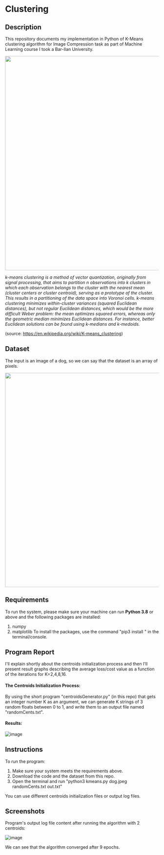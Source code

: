 # Clustering

## Description
This repository documents my implementation in Python of K-Means clustering algorithm for Image Compression task as part of Machine Learning course I took a Bar-Ilan University.

<p align="center"><img src=https://user-images.githubusercontent.com/72878018/153747547-cc5110fa-5f90-4a6f-b448-7513c7371712.png width=700></p>

_k-means clustering is a method of vector quantization, originally from signal processing, that aims to partition n observations into k clusters in which each observation belongs to the cluster with the nearest mean (cluster centers or cluster centroid), serving as a prototype of the cluster. This results in a partitioning of the data space into Voronoi cells. k-means clustering minimizes within-cluster variances (squared Euclidean distances), but not regular Euclidean distances, which would be the more difficult Weber problem: the mean optimizes squared errors, whereas only the geometric median minimizes Euclidean distances. For instance, better Euclidean solutions can be found using k-medians and k-medoids._

(source: https://en.wikipedia.org/wiki/K-means_clustering)


## Dataset

The input is an image of a dog, so we can say that the dataset is an array of pixels.

<p align="center"><img src=https://user-images.githubusercontent.com/72878018/153747717-a34c3045-72c7-4687-a1fe-516c5f828874.png width=700></p>


## Requirements

To run the system, please make sure your machine can run **Python 3.8** or above and the following packages are installed:
1. numpy
2. matplotlib
To install the packages, use the command "pip3 install <package-name>" in the terminal/console.


## Program Report

I'll explain shortly about the centroids initialization process and then I'll present result graphs describing the average loss/cost value as a function of the iterations for K=2,4,8,16.

#### The Centroids Initialization Process:
By using the short program "centroidsGenerator.py" (in this repo) that gets an integer number K as an argument, we can generate K strings of 3 random floats between 0 to 1, and write them to an output file named "randomCents.txt".
 
#### Results:


![image](https://user-images.githubusercontent.com/72878018/153748228-f30e51da-8e40-419c-84e6-8c54f58c0be9.png)


## Instructions

To run the program:
1. Make sure your system meets the requirements above.
2. Download the code and the dataset from this repo.
3. Open the terminal and run "python3 kmeans.py dog.jpeg randomCents.txt out.txt"

You can use different centroids initialization files or output log files.


## Screenshots

Program's output log file content after running the algorithm with 2 centroids:
	
![image](https://user-images.githubusercontent.com/72878018/153748171-f7901890-632e-46c8-86e1-49cdbfd0c98c.png)
	
We can see that the algorithm converged after 9 epochs.
